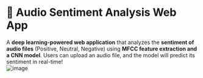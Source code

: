 # 🎵 **Audio Sentiment Analysis Web App**  
A **deep learning-powered web application** that analyzes the **sentiment of audio files** (Positive, Neutral, Negative) using **MFCC feature extraction and a CNN model**. Users can upload an audio file, and the model will predict its sentiment in real-time!  
![image](https://github.com/user-attachments/assets/7beb050a-d8e1-4548-b6ce-0411a25e49af)
